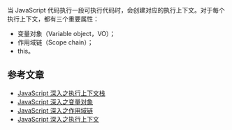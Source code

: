 当 JavaScript 代码执行一段可执行代码时，会创建对应的执行上下文。对于每个执行上下文，都有三个重要属性：

- 变量对象（Variable object，VO）；
- 作用域链（Scope chain）；
- this。

## 参考文章

- [JavaScript 深入之执行上下文栈](https://github.com/mqyqingfeng/Blog/issues/4)
- [JavaScript 深入之变量对象](https://github.com/mqyqingfeng/Blog/issues/5)
- [JavaScript 深入之作用域链](https://github.com/mqyqingfeng/Blog/issues/6)
- [JavaScript 深入之执行上下文](https://github.com/mqyqingfeng/Blog/issues/8)
